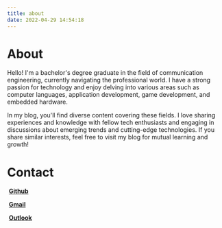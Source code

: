 ```yaml
---
title: about
date: 2022-04-29 14:54:18
---
```

# About

Hello! I'm a bachelor's degree graduate in the field of communication engineering, currently navigating the professional world. I have a strong passion for technology and enjoy delving into various areas such as computer languages, application development, game development, and embedded hardware.

In my blog, you'll find diverse content covering these fields. I love sharing experiences and knowledge with fellow tech enthusiasts and engaging in discussions about emerging trends and cutting-edge technologies. If you share similar interests, feel free to visit my blog for mutual learning and growth!

# Contact

​	**[Github](https://github.com/ZvoZve)**

​	**[Gmail](zvozve@Gmail.com)**

​	**[Outlook](zvozve@outlook.com)**
